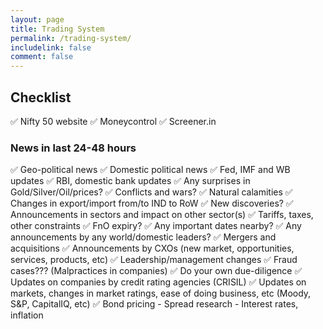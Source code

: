 ```yaml
---
layout: page
title: Trading System
permalink: /trading-system/
includelink: false
comment: false
---
```


## Checklist

✅ Nifty 50 website
✅ Moneycontrol
✅ Screener.in

### News in last 24-48 hours

✅ Geo-political news
✅ Domestic political news
✅ Fed, IMF and WB updates
✅ RBI, domestic bank updates
✅ Any surprises in Gold/Silver/Oil/prices?
✅ Conflicts and wars?
✅ Natural calamities
✅ Changes in export/import from/to IND to RoW
✅ New discoveries?
✅ Announcements in sectors and impact on other sector(s) 
✅ Tariffs, taxes, other constraints
✅ FnO expiry?
✅ Any important dates nearby?
✅ Any announcements by any world/domestic leaders?
✅ Mergers and acquisitions
✅ Announcements by CXOs (new market, opportunities, services, products, etc)
✅ Leadership/management changes
✅ Fraud cases??? (Malpractices in companies)
✅ Do your own due-diligence
✅ Updates on companies by credit rating agencies (CRISIL)
✅ Updates on markets, changes in market ratings, ease of doing business, etc (Moody, S&P, CapitalIQ, etc)
✅ Bond pricing
	- Spread research
	- Interest rates, inflation
